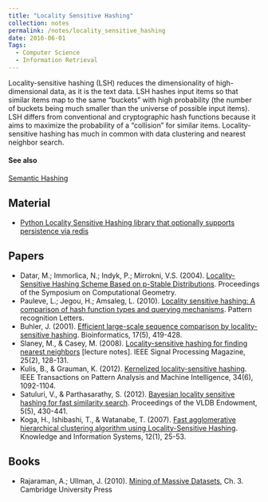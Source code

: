 ```yaml
---
title: "Locality Sensitive Hashing"
collection: notes
permalink: /notes/locality_sensitive_hashing
date: 2016-06-01
Tags:
  - Computer Science
  - Information Retrieval
---
```


Locality-sensitive hashing (LSH) reduces the dimensionality of high-dimensional data, as it is the text data. LSH hashes input items so that similar items map to the same “buckets” with high probability (the number of buckets being much smaller than the universe of possible input items). LSH differs from conventional and cryptographic hash functions because it aims to maximize the probability of a “collision” for similar items. Locality-sensitive hashing has much in common with data clustering and nearest neighbor search.


#### See also
[Semantic Hashing](/notes/semantic_hashing)


## Material
* [Python Locality Sensitive Hashing library that optionally supports persistence via redis](https://github.com/simonemainardi/LSHash)


## Papers
* Datar, M.; Immorlica, N.; Indyk, P.; Mirrokni, V.S. (2004). [Locality-Sensitive Hashing Scheme Based on p-Stable Distributions](http://www.cs.princeton.edu/courses/archive/spring05/cos598E/bib/p253-datar.pdf). Proceedings of the Symposium on Computational Geometry.
* Pauleve, L.; Jegou, H.; Amsaleg, L. (2010). [Locality sensitive hashing: A comparison of hash function types and querying mechanisms](https://hal.inria.fr/docs/00/56/71/91/PDF/paper.pdf). Pattern recognition Letters.
* Buhler, J. (2001). [Efficient large-scale sequence comparison by locality-sensitive hashing](http://bioinformatics.oxfordjournals.org/content/17/5/419.full.pdf). Bioinformatics, 17(5), 419-428.
* Slaney, M., & Casey, M. (2008). [Locality-sensitive hashing for finding nearest neighbors](http://web.iitd.ac.in/~sumeet/Slaney2008-LSHTutorial.pdf) [lecture notes]. IEEE Signal Processing Magazine, 25(2), 128-131.
* Kulis, B., & Grauman, K. (2012). [Kernelized locality-sensitive hashing](http://ieeexplore.ieee.org/xpls/abs_all.jsp?arnumber=6072216). IEEE Transactions on Pattern Analysis and Machine Intelligence, 34(6), 1092-1104.
* Satuluri, V., & Parthasarathy, S. (2012). [Bayesian locality sensitive hashing for fast similarity search](http://arxiv.org/pdf/1110.1328). Proceedings of the VLDB Endowment, 5(5), 430-441.
* Koga, H., Ishibashi, T., & Watanabe, T. (2007). [Fast agglomerative hierarchical clustering algorithm using Locality-Sensitive Hashing](http://link.springer.com/article/10.1007/s10115-006-0027-5). Knowledge and Information Systems, 12(1), 25-53.


## Books
* Rajaraman, A.; Ullman, J. (2010). [Mining of Massive Datasets](https://www.goodreads.com/book/show/12818088-mining-of-massive-datasets), Ch. 3. Cambridge University Press


